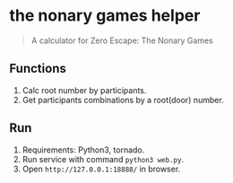 # the nonary games helper
> A calculator for Zero Escape: The Nonary Games


Functions
----
1. Calc root number by participants.
2. Get participants combinations by a root(door) number.


Run
----
1. Requirements: Python3, tornado.
2. Run service with command ```python3 web.py```.
3. Open ```http://127.0.0.1:18888/``` in browser.


